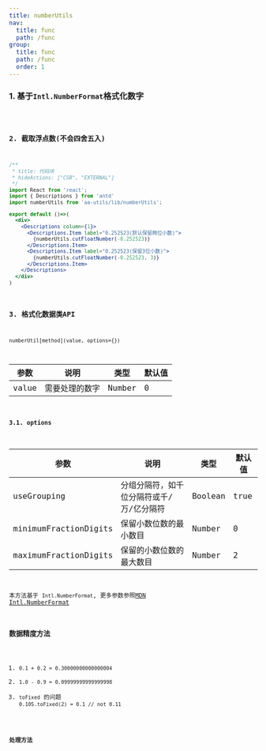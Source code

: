 ```yaml
---
title: numberUtils
nav:
  title: func
  path: /func
group:
  title: func
  path: /func
  order: 1
---
```


### 1. 基于`Intl.NumberFormat`格式化数字
<code desc="以上保留小数位均会四舍入" hideActions='["CSB", "EXTERNAL"]' src="./demo/index.jsx" />

### 2. 截取浮点数(不会四舍五入)
```jsx
/**
 * title: 代码块
 * hideActions: ["CSB", "EXTERNAL"]
 */
import React from 'react';
import { Descriptions } from 'antd'
import numberUtils from 'aa-utils/lib/numberUtils';

export default ()=>(
  <div>
    <Descriptions column={1}>
      <Descriptions.Item label="0.252523(默认保留两位小数)">
        {numberUtils.cutFloatNumber(-0.252523)}
      </Descriptions.Item>
      <Descriptions.Item label="0.252523(保留3位小数)">
        {numberUtils.cutFloatNumber(-0.252523, 3)}
      </Descriptions.Item>
    </Descriptions>
  </div>
)
```

### 3. 格式化数据类API
`numberUtil[method](value, options={})`

| 参数 | 说明 | 类型 | 默认值 |
| --- | --- | --- | --- |
| value | 需要处理的数字 | Number | 0 |

#### 3.1. options

| 参数 | 说明 | 类型 | 默认值 |
| --- | --- | --- | --- |
| useGrouping | 分组分隔符，如千位分隔符或千/万/亿分隔符 | Boolean | true |
| minimumFractionDigits | 保留小数位数的最小数目 | Number | 0 |
| maximumFractionDigits | 保留的小数位数的最大数目 | Number | 2 |


本方法基于 `Intl.NumberFormat`, 更多参数参照[MDN Intl.NumberFormat](https://developer.mozilla.org/zh-CN/docs/Web/JavaScript/Reference/Global_Objects/Intl/NumberFormat)

### 数据精度方法
1. `0.1 + 0.2 = 0.30000000000000004`
2. `1.0 - 0.9 = 0.09999999999999998`
3. `toFixed` 的问题 `0.105.toFixed(2) = 0.1 // not 0.11`

#### 处理方法
<code hideActions='["CSB", "EXTERNAL"]' src="./demo/precision.jsx" />
